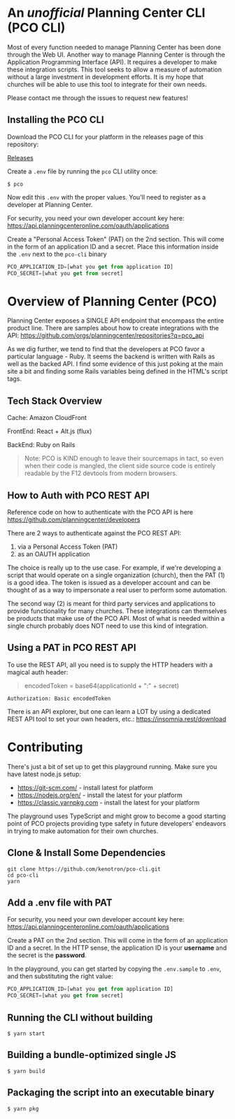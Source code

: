 # An _unofficial_ Planning Center CLI (PCO CLI) 

Most of every function needed to manage Planning Center has been done through the Web UI. Another way to manage Planning Center is through the Application Programming Interface (API). It requires a developer to make these integration scripts. This tool seeks to allow a measure of automation without a large investment in development efforts. It is my hope that churches will be able to use this tool to integrate for their own needs. 

Please contact me through the issues to request new features! 

## Installing the PCO CLI

Download the PCO CLI for your platform in the releases page of this repository:

[Releases](https://github.com/kenotron/pco-cli/releases/)

Create a `.env` file by running the `pco` CLI utility once:

```
$ pco
```

Now edit this `.env` with the proper values. You'll need to register as a developer at Planning Center.

For security, you need your own developer account key here:
https://api.planningcenteronline.com/oauth/applications

Create a "Personal Access Token" (PAT) on the 2nd section. This will come in the form of an application ID and a secret. Place this information inside the `.env` next to the `pco-cli` binary

```js
PCO_APPLICATION_ID=[what you get from application ID]
PCO_SECRET=[what you get from secret]
```

# Overview of Planning Center (PCO)
Planning Center exposes a SINGLE API endpoint that encompass the entire product line. There are samples about how to create integrations with the API:
https://github.com/orgs/planningcenter/repositories?q=pco_api

As we dig further, we tend to find that the developers at PCO favor a particular language - Ruby. It seems the backend is written with Rails as well as the backed API. I find some evidence of this just poking at the main site a bit and finding some Rails variables being defined in the HTML's script tags.

## Tech Stack Overview

Cache: Amazon CloudFront

FrontEnd: React + Alt.js (flux)

BackEnd: Ruby on Rails

> Note: PCO is KIND enough to leave their sourcemaps in tact, so even when their code is mangled, the client side source code is entirely readable by the F12 devtools from modern browsers.

## How to Auth with PCO REST API
Reference code on how to authenticate with the PCO API is here
https://github.com/planningcenter/developers

There are 2 ways to authenticate against the PCO REST API:
1. via a Personal Access Token (PAT)
2. as an OAUTH application

The choice is really up to the use case. For example, if we're developing a script that would operate on a single organization (church), then the PAT (1) is a good idea. The token is issued as a developer account and can be thought of as a way to impersonate a real user to perform some automation.

The second way (2) is meant for third party services and applications to provide functionality for many churches. These integrations can themselves be products that make use of the PCO API. Most of what is needed within a single church probably does NOT need to use this kind of integration.

## Using a PAT in PCO REST API

To use the REST API, all you need is to supply the HTTP headers with a magical auth header:

> encodedToken = base64(applicationId + ":" + secret)

```
Authorization: Basic encodedToken
```

There is an API explorer, but one can learn a LOT by using a dedicated REST API tool to set your own headers, etc.:
https://insomnia.rest/download

# Contributing
There's just a bit of set up to get this playground running. Make sure you have latest node.js setup:

* https://git-scm.com/ - install latest for platform
* https://nodejs.org/en/ - install the latest for your platform
* https://classic.yarnpkg.com - install the latest for your platform

The playground uses TypeScript and might grow to become a good starting point of PCO projects providing type safety in future developers' endeavors in trying to make automation for their own churches.

## Clone & Install Some Dependencies 

```
git clone https://github.com/kenotron/pco-cli.git
cd pco-cli
yarn
```

## Add a .env file with PAT

For security, you need your own developer account key here:
https://api.planningcenteronline.com/oauth/applications

Create a PAT on the 2nd section. This will come in the form of an application ID and a secret. In the HTTP sense, the application ID is your **username** and the secret is the **password**.

In the playground, you can get started by copying the `.env.sample` to `.env`, and then substituting the right value:

```js
PCO_APPLICATION_ID=[what you get from application ID]
PCO_SECRET=[what you get from secret]
```

## Running the CLI without building

```
$ yarn start
```

## Building a bundle-optimized single JS

```
$ yarn build
```

## Packaging the script into an executable binary

```
$ yarn pkg
```

